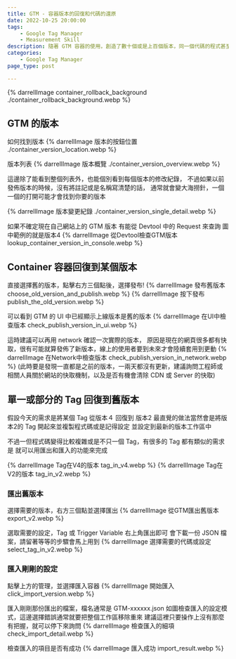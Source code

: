 ```yaml
---
title: GTM - 容器版本的回復和代碼的還原
date: 2022-10-25 20:00:00
tags:
	- Google Tag Manager
	- Measurement Skill
description: 隨著 GTM 容器的使用，創造了數十個或是上百個版本，同一個代碼的程式甚至經歷過無數次的修改，其實可以一次將整個容器回復到特定的版本，也可以只讓某一個代碼來回復
categories: 
	- Google Tag Manager
page_type: post

---
```

{% darrellImage container_rollback_background ./container_rollback_background.webp %}

## GTM 的版本

如何找到版本
{% darrellImage 版本的按鈕位置 ./container_version_location.webp %}

版本列表
{% darrellImage 版本概覽 ./container_version_overview.webp %}

這邊除了能看到整個列表外，也能個別看到每個版本的修改紀錄，
不過如果以前發佈版本的時候，沒有將註記或是名稱寫清楚的話，
通常就會變大海撈針，一個一個的打開可能才會找到你要的版本

{% darrellImage 版本變更紀錄 ./container_version_single_detail.webp %}

如果不確定現在自己網站上的 GTM 版本
有能從 Devtool 中的 Request 來查詢
圖中範例的就是版本4
{% darrellImage 從Devtool檢查GTM版本 lookup_container_version_in_console.webp %}

## Container 容器回復到某個版本

直接選擇舊的版本，點擊右方三個點後，選擇發布!
{% darrellImage 發布舊版本 choose_old_version_and_publish.webp %}
{% darrellImage 按下發布 publish_the_old_version.webp %}

可以看到 GTM 的 UI 中已經顯示上線版本是舊的版本
{% darrellImage 在UI中檢查版本 check_publish_version_in_ui.webp %}

這時建議可以再用 network 確認一次實際的版本，
原因是現在的網頁很多都有快取，很有可能就算發佈了新版本，線上的使用者要到未來才會陸續套用到更動
{% darrellImage 在Network中檢查版本 check_publish_version_in_network.webp %}
(此時要是發現一直都是之前的版本，一兩天都沒有更新，建議詢問工程師或相關人員關於網站的快取機制，以及是否有機會清除 CDN 或 Server 的快取)

## 單一或部分的 Tag 回復到舊版本

假設今天的需求是將某個 Tag 從版本４ 回復到 版本2
最直覺的做法當然會是將版本2的 Tag 開起來並複製程式碼或是記得設定
並設定到最新的版本工作區中

不過一但程式碼變得比較複雜或是不只一個 Tag，有很多的 Tag 都有類似的需求是
就可以用匯出和匯入的功能來完成

{% darrellImage Tag在V4的版本 tag_in_v4.webp %}
{% darrellImage Tag在V2的版本 tag_in_v2.webp %}

### 匯出舊版本

選擇需要的版本，右方三個點並選擇匯出
{% darrellImage 從GTM匯出舊版本 export_v2.webp %}

選取需要的設定，Tag 或 Trigger Variable
右上角匯出即可
會下載一份 JSON 檔案，請留著等等的步驟會馬上用到
{% darrellImage 選擇需要的代碼或設定 select_tag_in_v2.webp %}

### 匯入剛剛的設定

點擊上方的管理，並選擇匯入容器
{% darrellImage 開始匯入 click_import_version.webp %}

匯入剛剛那份匯出的檔案，檔名通常是 GTM-xxxxxx.json
如圖檢查匯入的設定模式，這邊選擇錯誤通常就要把整個工作區移除重來
建議這裡只要操作上沒有那麼有把握，就可以停下來詢問
{% darrellImage 檢查匯入的細項 check_import_detail.webp %}

檢查匯入的項目是否有成功
{% darrellImage 匯入成功 import_result.webp %}




